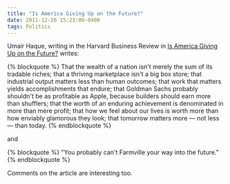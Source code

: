 ```yaml
---
title: "Is America Giving Up on the Future?"
date: 2011-12-26 15:23:00-0400
tags: Politics
---
```


Umair Haque, writing in the Harvard Business Review in [Is America Giving Up on the Future?](http://blogs.hbr.org/haque/2011/09/is_america_giving_up_on_the_fu.html) writes:

{% blockquote %}
That the wealth of a nation isn't merely the sum of its tradable riches; that a thriving marketplace isn't a big box store; that industrial output matters less than human outcomes; that work that matters yields accomplishments that endure; that Goldman Sachs probably shouldn't be as profitable as Apple, because builders should earn more than shufflers; that the worth of an enduring achievement is denominated in more than mere profit; that how we feel about our lives is worth more than how enviably glamorous they look; that tomorrow matters more — not less — than today.
{% endblockquote %}

and

{% blockquote %}
"You probably can't Farmville your way into the future."
{% endblockquote %}

Comments on the article are interesting too.
